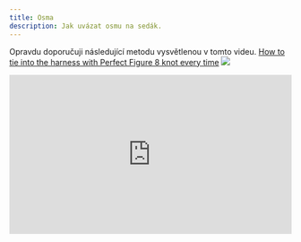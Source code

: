 ```yaml
---
title: Osma
description: Jak uvázat osmu na sedák.
---
```


Opravdu doporučuji následující metodu vysvětlenou v tomto videu.
[How to tie into the harness with Perfect Figure 8 knot every time](https://www.youtube.com/watch?v=PJkCaUUhqgs)
[![](https://markdown-videos-api.jorgenkh.no/youtube/PJkCaUUhqgs)](https://youtu.be/PJkCaUUhqgs)
<div style="position: relative; width: 100%; padding-bottom: 56.25%">
<iframe src="https://www.youtube.com/watch?v=PJkCaUUhqg" 
        frameborder="0" allowfullscreen
        allow="accelerometer; autoplay; clipboard-write; encrypted-media; gyroscope; picture-in-picture" 
        style="position: absolute; width: 100%; height: 100%;">
</iframe>
</div>